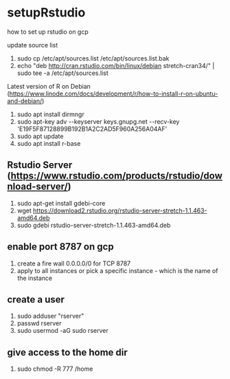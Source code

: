 # setupRstudio
how to set up rstudio on gcp

update source list
1. sudo cp /etc/apt/sources.list /etc/apt/sources.list.bak
2. echo "deb http://cran.rstudio.com/bin/linux/debian stretch-cran34/" | sudo tee -a /etc/apt/sources.list

Latest version of R on Debian
(https://www.linode.com/docs/development/r/how-to-install-r-on-ubuntu-and-debian/)

1. sudo apt install dirmngr
2. sudo apt-key adv --keyserver keys.gnupg.net --recv-key 'E19F5F87128899B192B1A2C2AD5F960A256A04AF'
3. sudo apt update
4. sudo apt install r-base


## Rstudio Server (https://www.rstudio.com/products/rstudio/download-server/)

1. sudo apt-get install gdebi-core
2. wget https://download2.rstudio.org/rstudio-server-stretch-1.1.463-amd64.deb
3. sudo gdebi rstudio-server-stretch-1.1.463-amd64.deb

## enable port 8787 on gcp

1. create a fire wall 0.0.0.0/0 for TCP 8787
2. apply to all instances or pick a specific instance - which is the name of the instance 

## create a user 
1. sudo adduser "rserver"
2. passwd rserver 
3. sudo usermod -aG sudo rserver

## give access to the home dir
1.  sudo chmod -R 777 /home 
